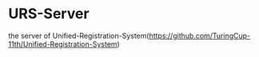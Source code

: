 # URS-Server
the server of Unified-Registration-System(https://github.com/TuringCup-11th/Unified-Registration-System)
